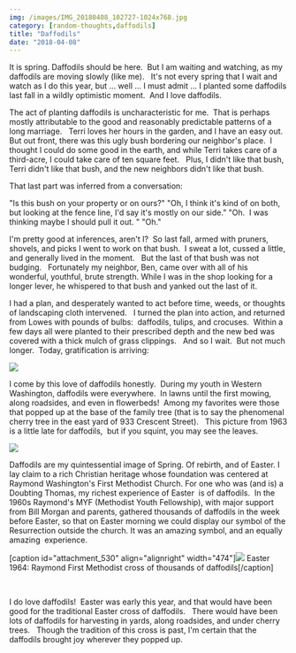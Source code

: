 ```yaml
---
img: /images/IMG_20180408_102727-1024x768.jpg
category: [random-thoughts,daffodils]
title: "Daffodils"
date: "2018-04-08"
---
```


It is spring. Daffodils should be here.  But I am waiting and watching, as my daffodils are moving slowly (like me).   It's not every spring that I wait and watch as I do this year, but ... well ... I must admit ... I planted some daffodils last fall in a wildly optimistic moment.  And I love daffodils.

The act of planting daffodils is uncharacteristic for me.  That is perhaps mostly attributable to the good and reasonably predictable patterns of a long marriage.   Terri loves her hours in the garden, and I have an easy out.  But out front, there was this ugly bush bordering our neighbor's place.  I thought I could do some good in the earth, and while Terri takes care of a third-acre, I could take care of ten square feet.   Plus, I didn't like that bush, Terri didn't like that bush, and the new neighbors didn't like that bush.

That last part was inferred from a conversation:

"Is this bush on your property or on ours?" "Oh, I think it's kind of on both, but looking at the fence line, I'd say it's mostly on our side." "Oh.  I was thinking maybe I should pull it out. " "Oh."

I'm pretty good at inferences, aren't I?  So last fall, armed with pruners, shovels, and picks I went to work on that bush.  I sweat a lot, cussed a little, and generally lived in the moment.   But the last of that bush was not budging.   Fortunately my neighbor, Ben, came over with all of his wonderful, youthful, brute strength. While I was in the shop looking for a longer lever, he whispered to that bush and yanked out the last of it.

I had a plan, and desperately wanted to act before time, weeds, or thoughts of landscaping cloth intervened.   I turned the plan into action, and returned from Lowes with pounds of bulbs:  daffodils, tulips, and crocuses.  Within a few days all were planted to their prescribed depth and the new bed was covered with a thick mulch of grass clippings.   And so I wait.  But not much longer.  Today, gratification is arriving:

[![](/images/IMG_20180408_102727-1024x768.jpg)](http://blog.duanemcguire.com/wp-content/uploads/2018/04/IMG_20180408_102727.jpg)

I come by this love of daffodils honestly.  During my youth in Western Washington, daffodils were everywhere.  In lawns until the first mowing, along roadsides, and even in flowerbeds!  Among my favorites were those that popped up at the base of the family tree (that is to say the phenomenal cherry tree in the east yard of 933 Crescent Street).   This picture from 1963 is a little late for daffodils,  but if you squint, you may see the leaves.

[![](/images/CherryTree_preview.jpeg)](http://blog.duanemcguire.com/wp-content/uploads/2018/04/CherryTree_preview.jpeg)

Daffodils are my quintessential image of Spring. Of rebirth, and of Easter. I lay claim to a rich Christian heritage whose foundation was centered at Raymond Washington's First Methodist Church. For one who was (and is) a Doubting Thomas, my richest experience of Easter  is of daffodils.  In the 1960s Raymond's MYF (Methodist Youth Fellowship), with major support from Bill Morgan and parents, gathered thousands of daffodils in the week before Easter, so that on Easter morning we could display our symbol of the Resurrection outside the church. It was an amazing symbol, and an equally amazing  experience.

\[caption id="attachment\_530" align="alignright" width="474"\][![](/images/64-Raymond-Methodist-Easter-Daffodil-Cross-1024x699.jpg)](http://blog.duanemcguire.com/wp-content/uploads/2018/04/64-Raymond-Methodist-Easter-Daffodil-Cross.jpg) Easter 1964: Raymond First Methodist cross of thousands of daffodils\[/caption\]

 

I do love daffodils!  Easter was early this year, and that would have been good for the traditional Easter cross of daffodils.   There would have been lots of daffodils for harvesting in yards, along roadsides, and under cherry trees.   Though the tradition of this cross is past, I'm certain that the daffodils brought joy wherever they popped up.
